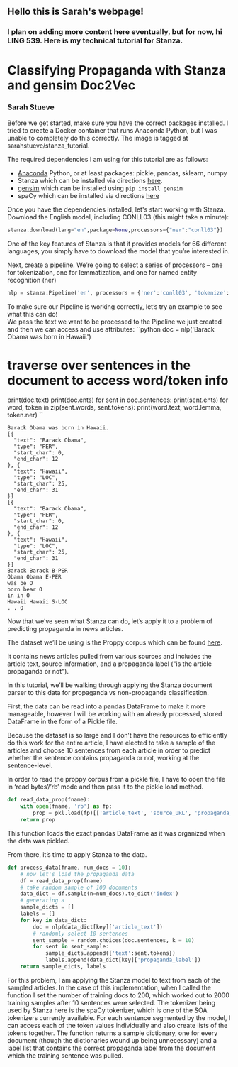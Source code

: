 ## Hello this is Sarah's webpage!
### I plan on adding more content here eventually, but for now, hi LING 539. Here is my technical tutorial for Stanza.

# Classifying Propaganda with Stanza and gensim Doc2Vec
### Sarah Stueve

Before we get started, make sure you have the correct packages installed. I tried to create a Docker container that runs Anaconda Python, but I was unable to completely do this correctly. The image is tagged at sarahstueve/stanza_tutorial.

The required dependencies I am using for this tutorial are as follows:
* [Anaconda](https://www.anaconda.com/products/individual) Python, or at least packages: pickle, pandas, sklearn, numpy
* Stanza which can be installed via directions [here](https://stanfordnlp.github.io/stanza/installation_usage.html).
* [gensim](https://radimrehurek.com/gensim/) which can be installed using ``pip install gensim``
* spaCy which can be installed via directions [here](https://spacy.io/usage)

Once you have the dependencies installed, let's start working with Stanza. Download the English model, including CONLL03 (this might take a minute): 
```python 
stanza.download(lang="en",package=None,processors={"ner":"conll03"})
```
One of the key features of Stanza is that it provides models for 66 different languages, you simply have to download the model that you’re interested in.

Next, create a pipeline. We’re going to select a series of processors – one for tokenization, one for lemmatization, and one for named entity recognition (ner)
```python
nlp = stanza.Pipeline('en', processors = {'ner':'conll03', 'tokenize':'spacy', 'lemma':'spacy'})
```
To make sure our Pipeline is working correctly, let’s try an example to see what this can do!  
We pass the text we want to be processed to the Pipeline we just created and then we can access and use attributes:
``python
doc = nlp('Barack Obama was born in Hawaii.')
# traverse over sentences in the document to access word/token info
print(doc.text)
print(doc.ents)
for sent in doc.sentences:
    print(sent.ents)
    for word, token in zip(sent.words, sent.tokens):
        print(word.text, word.lemma, token.ner)
``
```
Barack Obama was born in Hawaii.
[{
  "text": "Barack Obama",
  "type": "PER",
  "start_char": 0,
  "end_char": 12
}, {
  "text": "Hawaii",
  "type": "LOC",
  "start_char": 25,
  "end_char": 31
}]
[{
  "text": "Barack Obama",
  "type": "PER",
  "start_char": 0,
  "end_char": 12
}, {
  "text": "Hawaii",
  "type": "LOC",
  "start_char": 25,
  "end_char": 31
}]
Barack Barack B-PER
Obama Obama E-PER
was be O
born bear O
in in O
Hawaii Hawaii S-LOC
. . O
```
Now that we’ve seen what Stanza can do, let’s apply it to a problem of predicting propaganda in news articles.

The dataset we’ll be using is the Proppy corpus which can be found [here](https://zenodo.org/record/3271522#.YGk7lK9KhPY).

It contains news articles pulled from various sources and includes the article text, source information, and a propaganda label ("is the article propaganda or not"). 

In this tutorial, we’ll be walking through applying the Stanza document parser to this data for propaganda vs non-propaganda classification.

First, the data can be read into a pandas DataFrame to make it more manageable, however I will be working with an already processed, stored DataFrame in the form of a Pickle file.

Because the dataset is so large and I don’t have the resources to efficiently do this work for the entire article, I have elected to take a sample of the articles and choose 10 sentences from each article in order to predict whether the sentence contains propaganda or not, working at the sentence-level.

In order to read the proppy corpus from a pickle file, I have to open the file in ‘read bytes’/’rb’ mode and then pass it to the pickle load method.

```python
def read_data_prop(fname):
    with open(fname, 'rb') as fp:
        prop = pkl.load(fp)[['article_text', 'source_URL', 'propaganda_label']]
    return prop
```
This function loads the exact pandas DataFrame as it was organized when the data was pickled.

From there, it’s time to apply Stanza to the data.
```python
def process_data(fname, num_docs = 10):
    # now let's load the propaganda data
    df = read_data_prop(fname)
    # take random sample of 100 documents
    data_dict = df.sample(n=num_docs).to_dict('index')
    # generating a 
    sample_dicts = []
    labels = []
    for key in data_dict:
        doc = nlp(data_dict[key]['article_text'])
        # randomly select 10 sentences
        sent_sample = random.choices(doc.sentences, k = 10)
        for sent in sent_sample:
            sample_dicts.append({'text':sent.tokens})
            labels.append(data_dict[key]['propaganda_label'])
    return sample_dicts, labels
```
For this problem, I am applying the Stanza model to text from each of the sampled articles. In the case of this implementation, when I called the function I set the number of training docs to 200, which worked out to 2000 training samples after 10 sentences were selected. The tokenizer being used by Stanza here is the spaCy tokenizer, which is one of the SOA tokenizers currently available. For each sentence segmented by the model, I can access each of the token values individually and also create lists of the tokens together. The function returns a sample dictionary, one for every document (though the dictionaries wound up being unnecessary) and a label list that contains the correct propaganda label from the document which the training sentence was pulled.






